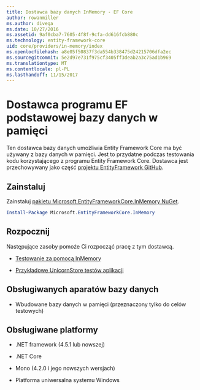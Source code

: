 ```yaml
---
title: Dostawca bazy danych InMemory - EF Core
author: rowanmiller
ms.author: divega
ms.date: 10/27/2016
ms.assetid: 9af0cba7-7605-4f8f-9cfa-dd616fcb880c
ms.technology: entity-framework-core
uid: core/providers/in-memory/index
ms.openlocfilehash: a8e05f50837f3da554b338475d24215706dfa2ec
ms.sourcegitcommit: 5e2d97e731f975cf3405ff3deab2a3c75ad1b969
ms.translationtype: MT
ms.contentlocale: pl-PL
ms.lasthandoff: 11/15/2017
---
```

# <a name="ef-core-in-memory-database-provider"></a>Dostawca programu EF podstawowej bazy danych w pamięci

Ten dostawca bazy danych umożliwia Entity Framework Core ma być używany z bazy danych w pamięci. Jest to przydatne podczas testowania kodu korzystającego z programu Entity Framework Core. Dostawca jest przechowywany jako część [projektu EntityFramework GitHub](https://github.com/aspnet/EntityFramework).

## <a name="install"></a>Zainstaluj

Zainstaluj [pakietu Microsoft.EntityFrameworkCore.InMemory NuGet](https://www.nuget.org/packages/Microsoft.EntityFrameworkCore.InMemory/).

``` powershell
Install-Package Microsoft.EntityFrameworkCore.InMemory
```

## <a name="get-started"></a>Rozpocznij

Następujące zasoby pomoże Ci rozpocząć pracę z tym dostawcą.
* [Testowanie za pomocą InMemory](../../miscellaneous/testing/in-memory.md)

* [Przykładowe UnicornStore testów aplikacji](https://github.com/rowanmiller/UnicornStore/blob/master/UnicornStore/src/UnicornStore.Tests/Controllers/ShippingControllerTests.cs)

## <a name="supported-database-engines"></a>Obsługiwanych aparatów bazy danych

* Wbudowane bazy danych w pamięci (przeznaczony tylko do celów testowych)

## <a name="supported-platforms"></a>Obsługiwane platformy

* .NET framework (4.5.1 lub nowszej)

* .NET Core

* Mono (4.2.0 i jego nowszych wersjach)

* Platforma uniwersalna systemu Windows
